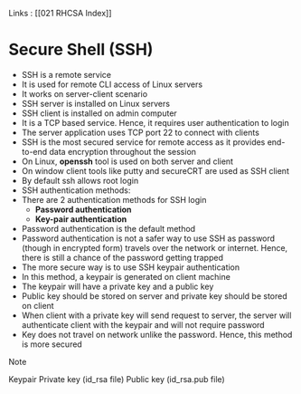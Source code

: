Links : [[021 RHCSA Index]]

# Secure Shell (SSH)

- SSH is a remote service
- It is used for remote CLI access of Linux servers
- It works on server-client scenario
- SSH server is installed on Linux servers
- SSH client is installed on admin computer
- It is a TCP based service. Hence, it requires user authentication to login
- The server application uses TCP port 22 to connect with clients
- SSH is the most secured service for remote access as it provides end-to-end data encryption throughout the session
- On Linux, **openssh** tool is used on both server and client
- On window client tools like putty and secureCRT are used as SSH client
- By default ssh allows root login
- SSH authentication methods:
- There are 2 authentication methods for SSH login
	- **Password authentication**
	- **Key-pair authentication**
- Password authentication is the default method
- Password authentication is not a safer way to use SSH as password (though in encrypted form) travels over the network or internet. Hence, there is still a chance of the password getting trapped
- The more secure way is to use SSH keypair authentication
- In this method, a keypair is generated on client machine
- The keypair will have a private key and a public key
- Public key should be stored on server and private key should be stored on client
- When client with a private key will send request to server, the server will authenticate client with the keypair and will not require password
- Key does not travel on network unlike the password. Hence, this method is more secured

>[!Note]
>Keypair
>	Private key (id_rsa file)
>	Public key (id_rsa.pub file)